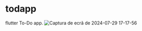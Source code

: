 # todapp
flutter To-Do app.
![Captura de ecrã de 2024-07-29 17-17-56](https://github.com/user-attachments/assets/b9e3cd64-70dd-4114-be81-4fb22984d52d)
